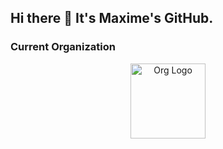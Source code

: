 ## Hi there 👋 It's Maxime's GitHub.

### Current Organization

<p align="center">
  <img src="https://github.com/ORGANIZATION_NAME.png" alt="Org Logo" width="120"/>
</p>
